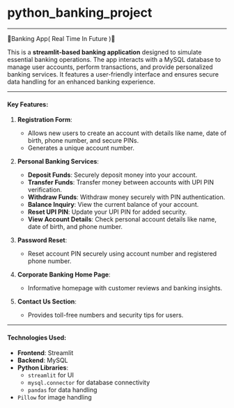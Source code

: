# python_banking_project

---

🚀Banking App( Real Time In Future )🌟

This is a **streamlit-based banking application** designed to simulate essential banking operations. The app interacts with a MySQL database to manage user accounts, perform transactions, and provide personalized banking services. It features a user-friendly interface and ensures secure data handling for an enhanced banking experience.

---

#### Key Features:
1. **Registration Form**:  
   - Allows new users to create an account with details like name, date of birth, phone number, and secure PINs.
   - Generates a unique account number.

2. **Personal Banking Services**:  
   - **Deposit Funds**: Securely deposit money into your account.  
   - **Transfer Funds**: Transfer money between accounts with UPI PIN verification.  
   - **Withdraw Funds**: Withdraw money securely with PIN authentication.  
   - **Balance Inquiry**: View the current balance of your account.  
   - **Reset UPI PIN**: Update your UPI PIN for added security.  
   - **View Account Details**: Check personal account details like name, date of birth, and phone number.

3. **Password Reset**:  
   - Reset account PIN securely using account number and registered phone number.

4. **Corporate Banking Home Page**:  
   - Informative homepage with customer reviews and banking insights.

5. **Contact Us Section**:  
   - Provides toll-free numbers and security tips for users.

---

#### Technologies Used:
- **Frontend**: Streamlit
- **Backend**: MySQL
- **Python Libraries**: 
  - `streamlit` for UI
  - `mysql.connector` for database connectivity
  - `pandas` for data handling
 - `Pillow` for image handling
